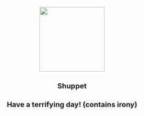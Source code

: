 <p align="center">
    <img src="https://raw.githubusercontent.com/PokeAPI/sprites/master/sprites/pokemon/353.png" width="150" height="150">
</p>
<h3 align="center"> <b>Shuppet</b></h3>
<h3 align="center">Have a terrifying day! (contains irony)</h3>
